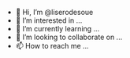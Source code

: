 - 👋 Hi, I’m @liserodesoue
- 👀 I’m interested in ...
- 🌱 I’m currently learning ...
- 💞️ I’m looking to collaborate on ...
- 📫 How to reach me ...

<!---
liserodesoue/liserodesoue is a ✨ special ✨ repository because its `README.md` (this file) appears on your GitHub profile.
You can click the Preview link to take a look at your changes.
--->

